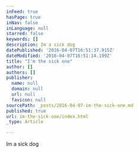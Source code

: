 ```yaml
---
inFeed: true
hasPage: true
inNav: false
inLanguage: null
starred: false
keywords: []
description: Im a sick dog
datePublished: '2016-04-07T16:51:37.915Z'
dateModified: '2016-04-07T16:51:14.199Z'
title: "I'm the sick one"
author: []
authors: []
publisher:
  name: null
  domain: null
  url: null
  favicon: null
sourcePath: _posts/2016-04-07-im-the-sick-one.md
published: true
url: im-the-sick-one/index.html
_type: Article

---
```

Im a sick dog